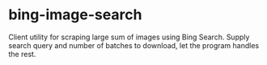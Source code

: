# bing-image-search
Client utility for scraping large sum of images using Bing Search. Supply search query and number of batches to download, let the program handles the rest.
